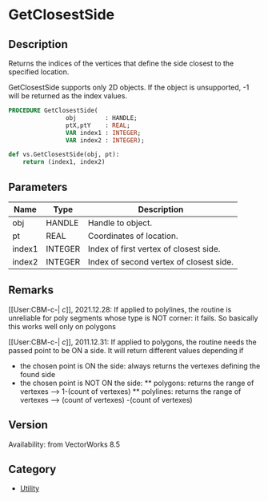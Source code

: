 # GetClosestSide

## Description
Returns the indices of the vertices that define the side closest to the specified location.  

GetClosestSide supports only 2D objects.  If the object is unsupported, -1 will be returned as the index values.

```pascal
PROCEDURE GetClosestSide(
				obj        : HANDLE;
				ptX,ptY    : REAL;
				VAR index1 : INTEGER;
				VAR index2 : INTEGER);
```

```python
def vs.GetClosestSide(obj, pt):
    return (index1, index2)
```

## Parameters
|Name|Type|Description|
|---|---|---|
|obj|HANDLE|Handle to object.|
|pt|REAL|Coordinates of location.|
|index1|INTEGER|Index of first vertex of closest side.|
|index2|INTEGER|Index of second vertex of closest side.|

## Remarks
[[User:CBM-c-| _c_]], 2021.12.28: If applied to polylines, the routine is unreliable for poly segments whose type is NOT corner: it fails. So basically this works well only on polygons

[[User:CBM-c-| _c_]], 2011.12.31: If applied to polygons, the routine needs the passed point to be ON a side. It will return different values depending if
* the chosen point is ON the side: always returns the vertexes defining the found side
* the chosen point is NOT ON the side: 
** polygons: returns the range of vertexes --> 1-(count of vertexes)
** polylines: returns the range of vertexes --> (count of vertexes) -(count of vertexes)

## Version
Availability: from VectorWorks 8.5

## Category
* [Utility](../Categories/Utility.md)
